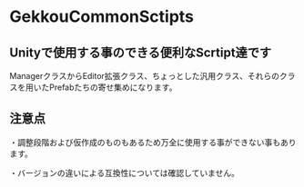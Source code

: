 # GekkouCommonSctipts
## Unityで使用する事のできる便利なScrtipt達です
ManagerクラスからEditor拡張クラス、ちょっとした汎用クラス、それらのクラスを用いたPrefabたちの寄せ集めになります。

## 注意点
・調整段階および仮作成のものもあるため万全に使用する事ができない事もあります。

・バージョンの違いによる互換性については確認していません。
